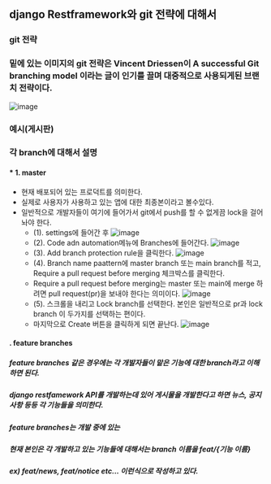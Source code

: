 ## django Restframework와 git 전략에 대해서

### git 전략
### 밑에 있는 이미지의 git 전략은 Vincent Driessen이 A successful Git branching model 이라는 글이 인기를 끌며 대중적으로 사용되게된 브랜치 전략이다.
![image](https://github.com/chahyeonuk/django-restframework/assets/90748800/619c6eeb-1f50-4870-86bd-db8eafda961c)

### 예시(게시판)
### 각 branch에 대해서 설명

#### * 1. master
* 현재 배포되어 있는 프로덕트를 의미한다.
* 실제로 사용자가 사용하고 있는 앱에 대한 최종본이라고 볼수있다.
* 일반적으로 개발자들이 여기에 들어가서 git에서 push를 할 수 없게끔 lock을 걸어놔야 한다.
  * (1). settings에 들어간 후
![image](https://github.com/chahyeonuk/django-restframework/assets/90748800/e2ca3e4d-0876-46ee-9208-dadb1b48d5f7)
  * (2). Code adn automation메뉴에 Branches에 들어간다.
![image](https://github.com/chahyeonuk/django-restframework/assets/90748800/039c619b-6dda-4df1-ab89-ef1e9dd544d0)
  * (3). Add branch protection rule을 클릭한다.
![image](https://github.com/chahyeonuk/django-restframework/assets/90748800/e0736a97-959c-4352-854b-1dcbb0ffac22)
  * (4). Branch name paattern에 master branch 또는 main branch를 적고, Require a pull request before merging 체크박스를 클릭한다.
  * Require a pull request before merging는 master 또는 main에 merge 하려면 pull request(pr)을 보내야 한다는 의미이다.
![image](https://github.com/chahyeonuk/django-restframework/assets/90748800/95933d09-7497-4e4d-8c16-82111adb168d)
  * (5). 스크롤을 내리고 Lock branch를 선택한다. 본인은 일반적으로 pr과 lock branch 이 두가지를 선택하는 편이다. 
  * 마지막으로 Create 버튼을 클릭하게 되면 끝난다.
![image](https://github.com/chahyeonuk/django-restframework/assets/90748800/ce9a7533-7364-4f5d-9024-0a87c7d89788)





#### . feature branches 
#####   feature branches 같은 경우에는 각 개발자들이 맡은 기능에 대한 branch라고 이해하면 된다.
#####   django restfamework API를 개발하는데 있어 게시물을 개발한다고 하면 뉴스, 공지사항 등등 각 기능들을 의미한다. 
#####   feature branches는 개발 중에 있는
#####   현재 본인은 각 개발하고 있는 기능들에 대해서는 branch 이름을 feat/{기능 이름}
#####   ex) feat/news, feat/notice etc... 이런식으로 작성하고 있다.

#####
